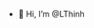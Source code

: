 - 👋 Hi, I’m @LThinh

<!---
LThinh/LThinh is a ✨ special ✨ repository because its `README.md` (this file) appears on your GitHub profile.
You can click the Preview link to take a look at your changes.
--->
